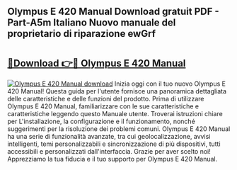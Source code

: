 ## Olympus E 420 Manual Download gratuit PDF - Part-A5m Italiano Nuovo manuale del proprietario di riparazione ewGrf

# <h2><a href="http://dff5of.blite.top/?on=Olympus+E+420+Manual">🔗Download 👉🔴 Olympus E 420 Manual</a></h2>

[![Olympus E 420 Manual download](https://i.imgur.com/lujVjoI.png)](http://dff5of.blite.top/?on=Olympus+E+420+Manual)
Inizia oggi con il tuo nuovo Olympus E 420 Manual! Questa guida per l'utente fornisce una panoramica dettagliata delle caratteristiche e delle funzioni del prodotto. Prima di utilizzare Olympus E 420 Manual, familiarizzare con le sue caratteristiche e caratteristiche leggendo questo Manuale utente. Troverai istruzioni chiare per L'installazione, la configurazione e il funzionamento, nonché suggerimenti per la risoluzione dei problemi comuni. Olympus E 420 Manual ha una serie di funzionalità avanzate, tra cui geolocalizzazione, avvisi intelligenti, temi personalizzabili e sincronizzazione di più dispositivi, tutti accessibili e personalizzati dall'interfaccia. Grazie per aver scelto noi! Apprezziamo la tua fiducia e il tuo supporto per Olympus E 420 Manual.
